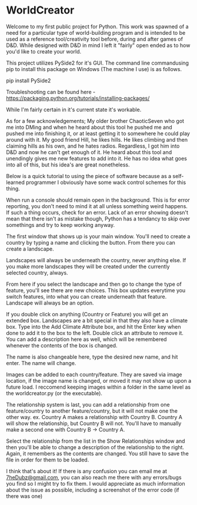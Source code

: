 # WorldCreator
Welcome to my first public project for Python. This work was spawned of a need for a particular type of world-building program and is intended to be used as a reference tool/creativity tool before, during and after games of D&D. While designed with D&D in mind I left it "fairly" open ended as to how you'd like to create your world. 

This project utilizes PySide2 for it's GUI. The command line commandusing pip to install this package on Windows (The machine I use) is as follows.

pip install PySide2

Troubleshooting can be found here - https://packaging.python.org/tutorials/installing-packages/

While I'm fairly certain in it's current state it's workable.

As for a few acknowledgements;
My older brother ChaoticSeven who got me into DMing and when he heard about this tool he pushed me and pushed me into finishing it, or at least getting it to somewhere he could play around with it. 
My good friend Hill, he likes hills. He likes climbing and then claiming hills as his own, and he hates radios. Regardless, I got him into D&D and now he can't get enough of it. He heard about this tool and unendingly gives me new features to add into it. He has no idea what goes into all of this, but his idea's are great nonetheless.

Below is a quick tutorial to using the piece of software because as a self-learned programmer I obviously have some wack control schemes for this thing.

When run a console should remain open in the background. This is for error reporting, you don't need to mind it at all unless something weird happens. If such a thing occurs, check for an error. Lack of an error showing doesn't mean that there isn't as mistake though, Python has a tendancy to skip over somethings and try to keep working anyway. 

The first window that shows up is your main window. You'll need to create a country by typing a name and clicking the button. From there you can create a landscape. 

Landscapes will always be underneath the country, never anything else. If you make more landscapes they will be created under the currently selected country, always. 

From here if you select the landscape and then go to change the type of feature, you'll see there are new choices. This box updates everytime you switch features, into what you can create underneath that feature. Landscape will always be an option. 

If you double click on anything (Country or Feature) you will get an extended box. Landscapes are a bit special in that they also have a climate box. Type into the Add Climate Attribute box, and hit the Enter key when done to add it to the box to the left. Double click an attribute to remove it. You can add a description here as well, which will be remembered whenever the contents of the box is changed. 

The name is also changeable here, type the desired new name, and hit enter. The name will change. 

Images can be added to each country/feature. They are saved via image location, if the image name is changed, or moved it may not show up upon a future load. I reccomend keeping images within a folder in the same level as the worldcreator.py (or the executable).

The relationship system is last, you can add a relationship from one feature/country to another feature/country, but it will not make one the other way. ex. Country A makes a relationship with Country B. Country A will show the relationship, but Country B will not. You'll have to manually make a second one with Country B -> Country A. 

Select the relationship from the list in the Show Relationships window and then you'll be able to change a description of the relationship to the right. Again, it remembers as the contents are changed. You still have to save the file in order for them to be loaded. 

I think that's about it! If there is any confusion you can email me at 7heDubz@gmail.com, you can also reach me there with any errors/bugs you find so I might try to fix them. I would appreciate as much information about the issue as possible, including a screenshot of the error code (if there was one)
